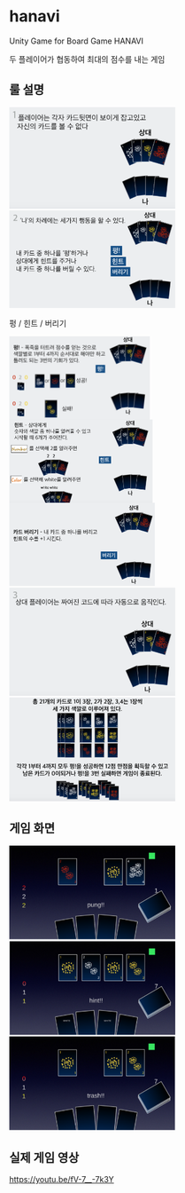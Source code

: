 # hanavi
Unity Game for Board Game HANAVI

두 플레이어가 협동하여 최대의 점수를 내는 게임

## 룰 설명
<img src="/docs/resources/rule1.png" width="300"/>
<img src="/docs/resources/rule2.png" width="300"/>

펑 / 힌트 / 버리기 

<img src="/docs/resources/rule3.png" align="left" height="150"/>
<img src="/docs/resources/rule4.png" align="left" height="150"/>
<img src="/docs/resources/rule5.png" height="150"/>
<img src="/docs/resources/rule6.png" width="300"/>
<img src="/docs/resources/rule7.png" width="300"/>

## 게임 화면
<img src="/docs/resources/play1.png" width="300"/>
<img src="/docs/resources/play2.png" width="300"/>
<img src="/docs/resources/play3.png" width="300"/>

## 실제 게임 영상

https://youtu.be/fV-7__-7k3Y
